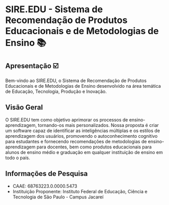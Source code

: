 # SIRE.EDU - Sistema de Recomendação de Produtos Educacionais e de Metodologias de Ensino 📚

## Apresentação ☑️
Bem-vindo ao SIRE.EDU, o Sistema de Recomendação de Produtos Educacionais e de Metodologias de Ensino desenvolvido na área temática de Educação, Tecnologia, Produção e Inovação.

## Visão Geral
O SIRE.EDU tem como objetivo aprimorar os processos de ensino-aprendizagem, tornando-os mais personalizados. Nossa proposta é criar um software capaz de identificar as inteligências múltiplas e os estilos de aprendizagem dos usuários, promovendo o autoconhecimento cognitivo para estudantes e fornecendo recomendações de metodologias de ensino-aprendizagem para docentes, bem como produtos educacionais para alunos de ensino médio e graduação em qualquer instituição de ensino em todo o país.

## Informações de Pesquisa
* CAAE: 68763223.0.0000.5473
* Instituição Proponente: Instituto Federal de Educação, Ciência e Tecnologia de São Paulo - Campus Jacareí
